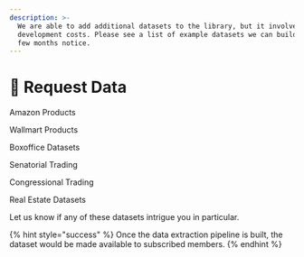 ```yaml
---
description: >-
  We are able to add additional datasets to the library, but it involves some
  development costs. Please see a list of example datasets we can build within a
  few months notice.
---
```


# 🏰 Request Data

Amazon Products

Wallmart Products

Boxoffice Datasets

Senatorial Trading

Congressional Trading

Real Estate Datasets



Let us know if any of these datasets intrigue you in particular.&#x20;

{% hint style="success" %}
Once the data extraction pipeline is built, the dataset would be made available to subscribed members.
{% endhint %}
